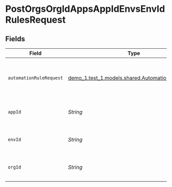 # PostOrgsOrgIdAppsAppIdEnvsEnvIdRulesRequest


## Fields

| Field                                                                                             | Type                                                                                              | Required                                                                                          | Description                                                                                       |
| ------------------------------------------------------------------------------------------------- | ------------------------------------------------------------------------------------------------- | ------------------------------------------------------------------------------------------------- | ------------------------------------------------------------------------------------------------- |
| `automationRuleRequest`                                                                           | [demo_1.test_1.models.shared.AutomationRuleRequest](../../models/shared/AutomationRuleRequest.md) | :heavy_check_mark:                                                                                | The definition of the Automation Rule.<br/><br/>                                                  |
| `appId`                                                                                           | *String*                                                                                          | :heavy_check_mark:                                                                                | The Application ID.<br/><br/>                                                                     |
| `envId`                                                                                           | *String*                                                                                          | :heavy_check_mark:                                                                                | The Environment ID.<br/><br/>                                                                     |
| `orgId`                                                                                           | *String*                                                                                          | :heavy_check_mark:                                                                                | The Organization ID.<br/><br/>                                                                    |